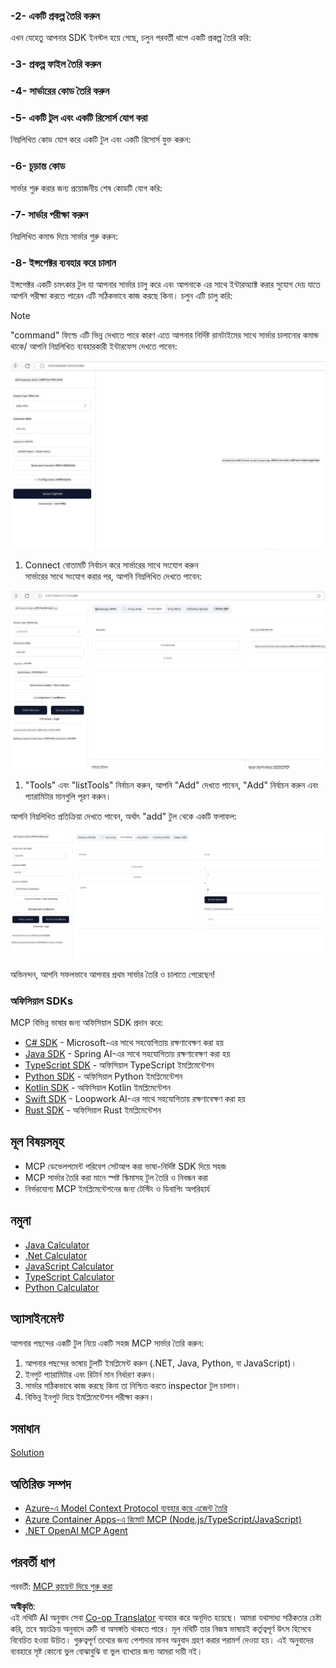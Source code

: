 <!--
CO_OP_TRANSLATOR_METADATA:
{
  "original_hash": "315ecce765d22639b60dbc41344c8533",
  "translation_date": "2025-07-09T23:01:30+00:00",
  "source_file": "03-GettingStarted/01-first-server/README.md",
  "language_code": "bn"
}
-->
### -2- একটি প্রকল্প তৈরি করুন

এখন যেহেতু আপনার SDK ইনস্টল হয়ে গেছে, চলুন পরবর্তী ধাপে একটি প্রকল্প তৈরি করি:

### -3- প্রকল্প ফাইল তৈরি করুন

### -4- সার্ভারের কোড তৈরি করুন

### -5- একটি টুল এবং একটি রিসোর্স যোগ করা

নিম্নলিখিত কোড যোগ করে একটি টুল এবং একটি রিসোর্স যুক্ত করুন:

### -6- চূড়ান্ত কোড

সার্ভার শুরু করার জন্য প্রয়োজনীয় শেষ কোডটি যোগ করি:

### -7- সার্ভার পরীক্ষা করুন

নিম্নলিখিত কমান্ড দিয়ে সার্ভার শুরু করুন:

### -8- ইন্সপেক্টর ব্যবহার করে চালান

ইন্সপেক্টর একটি চমৎকার টুল যা আপনার সার্ভার চালু করে এবং আপনাকে এর সাথে ইন্টারঅ্যাক্ট করার সুযোগ দেয় যাতে আপনি পরীক্ষা করতে পারেন এটি সঠিকভাবে কাজ করছে কিনা। চলুন এটি চালু করি:
> [!NOTE]
> "command" ফিল্ডে এটি ভিন্ন দেখাতে পারে কারণ এতে আপনার নির্দিষ্ট রানটাইমের সাথে সার্ভার চালানোর কমান্ড থাকে/
আপনি নিম্নলিখিত ব্যবহারকারী ইন্টারফেস দেখতে পাবেন:

![Connect](../../../../translated_images/connect.141db0b2bd05f096fb1dd91273771fd8b2469d6507656c3b0c9df4b3c5473929.bn.png)

1. Connect বোতামটি নির্বাচন করে সার্ভারের সাথে সংযোগ করুন  
  সার্ভারের সাথে সংযোগ করার পর, আপনি নিম্নলিখিত দেখতে পাবেন:

  ![Connected](../../../../translated_images/connected.73d1e042c24075d386cacdd4ee7cd748c16364c277d814e646ff2f7b5eefde85.bn.png)

1. "Tools" এবং "listTools" নির্বাচন করুন, আপনি "Add" দেখতে পাবেন, "Add" নির্বাচন করুন এবং প্যারামিটার মানগুলি পূরণ করুন।

  আপনি নিম্নলিখিত প্রতিক্রিয়া দেখতে পাবেন, অর্থাৎ "add" টুল থেকে একটি ফলাফল:

  ![Result of running add](../../../../translated_images/ran-tool.a5a6ee878c1369ec1e379b81053395252a441799dbf23416c36ddf288faf8249.bn.png)

অভিনন্দন, আপনি সফলভাবে আপনার প্রথম সার্ভার তৈরি ও চালাতে পেরেছেন!

### অফিসিয়াল SDKs

MCP বিভিন্ন ভাষার জন্য অফিসিয়াল SDK প্রদান করে:

- [C# SDK](https://github.com/modelcontextprotocol/csharp-sdk) - Microsoft-এর সাথে সহযোগিতায় রক্ষণাবেক্ষণ করা হয়
- [Java SDK](https://github.com/modelcontextprotocol/java-sdk) - Spring AI-এর সাথে সহযোগিতায় রক্ষণাবেক্ষণ করা হয়
- [TypeScript SDK](https://github.com/modelcontextprotocol/typescript-sdk) - অফিসিয়াল TypeScript ইমপ্লিমেন্টেশন
- [Python SDK](https://github.com/modelcontextprotocol/python-sdk) - অফিসিয়াল Python ইমপ্লিমেন্টেশন
- [Kotlin SDK](https://github.com/modelcontextprotocol/kotlin-sdk) - অফিসিয়াল Kotlin ইমপ্লিমেন্টেশন
- [Swift SDK](https://github.com/modelcontextprotocol/swift-sdk) - Loopwork AI-এর সাথে সহযোগিতায় রক্ষণাবেক্ষণ করা হয়
- [Rust SDK](https://github.com/modelcontextprotocol/rust-sdk) - অফিসিয়াল Rust ইমপ্লিমেন্টেশন

## মূল বিষয়সমূহ

- MCP ডেভেলপমেন্ট পরিবেশ সেটআপ করা ভাষা-নির্দিষ্ট SDK দিয়ে সহজ
- MCP সার্ভার তৈরি করা মানে স্পষ্ট স্কিমাসহ টুল তৈরি ও নিবন্ধন করা
- নির্ভরযোগ্য MCP ইমপ্লিমেন্টেশনের জন্য টেস্টিং ও ডিবাগিং অপরিহার্য

## নমুনা

- [Java Calculator](../samples/java/calculator/README.md)
- [.Net Calculator](../../../../03-GettingStarted/samples/csharp)
- [JavaScript Calculator](../samples/javascript/README.md)
- [TypeScript Calculator](../samples/typescript/README.md)
- [Python Calculator](../../../../03-GettingStarted/samples/python)

## অ্যাসাইনমেন্ট

আপনার পছন্দের একটি টুল নিয়ে একটি সহজ MCP সার্ভার তৈরি করুন:

1. আপনার পছন্দের ভাষায় টুলটি ইমপ্লিমেন্ট করুন (.NET, Java, Python, বা JavaScript)।
2. ইনপুট প্যারামিটার এবং রিটার্ন মান নির্ধারণ করুন।
3. সার্ভার সঠিকভাবে কাজ করছে কিনা তা নিশ্চিত করতে inspector টুল চালান।
4. বিভিন্ন ইনপুট দিয়ে ইমপ্লিমেন্টেশন পরীক্ষা করুন।

## সমাধান

[Solution](./solution/README.md)

## অতিরিক্ত সম্পদ

- [Azure-এ Model Context Protocol ব্যবহার করে এজেন্ট তৈরি](https://learn.microsoft.com/azure/developer/ai/intro-agents-mcp)
- [Azure Container Apps-এ রিমোট MCP (Node.js/TypeScript/JavaScript)](https://learn.microsoft.com/samples/azure-samples/mcp-container-ts/mcp-container-ts/)
- [.NET OpenAI MCP Agent](https://learn.microsoft.com/samples/azure-samples/openai-mcp-agent-dotnet/openai-mcp-agent-dotnet/)

## পরবর্তী ধাপ

পরবর্তী: [MCP ক্লায়েন্ট দিয়ে শুরু করা](../02-client/README.md)

**অস্বীকৃতি**:  
এই নথিটি AI অনুবাদ সেবা [Co-op Translator](https://github.com/Azure/co-op-translator) ব্যবহার করে অনূদিত হয়েছে। আমরা যথাসাধ্য সঠিকতার চেষ্টা করি, তবে স্বয়ংক্রিয় অনুবাদে ত্রুটি বা অসঙ্গতি থাকতে পারে। মূল নথিটি তার নিজস্ব ভাষায়ই কর্তৃত্বপূর্ণ উৎস হিসেবে বিবেচিত হওয়া উচিত। গুরুত্বপূর্ণ তথ্যের জন্য পেশাদার মানব অনুবাদ গ্রহণ করার পরামর্শ দেওয়া হয়। এই অনুবাদের ব্যবহারে সৃষ্ট কোনো ভুল বোঝাবুঝি বা ভুল ব্যাখ্যার জন্য আমরা দায়ী নই।